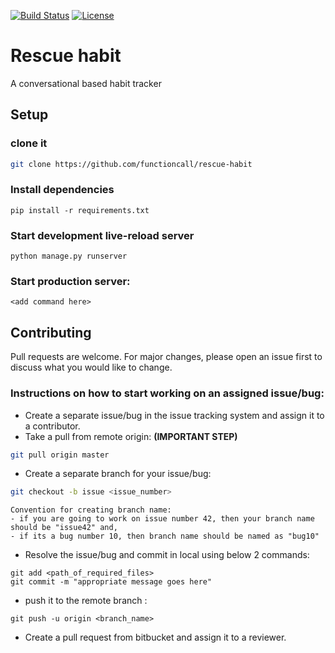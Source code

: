 
[![Build Status](http://img.shields.io/travis/badges/badgerbadgerbadger.svg?style=flat-square)](https://travis-ci.org/badges/badgerbadgerbadger) [![License](http://img.shields.io/:license-mit-blue.svg?style=flat-square)](http://badges.mit-license.org)

# Rescue habit

A conversational based habit tracker

## Setup

### clone it
```bash
git clone https://github.com/functioncall/rescue-habit
```

### Install dependencies
```
pip install -r requirements.txt
```

### Start development live-reload server
```
python manage.py runserver
```

### Start production server:
```
<add command here>
```

## Contributing
Pull requests are welcome. For major changes, please open an issue first to discuss what you would like to change.

### Instructions on how to start working on an assigned issue/bug:

* Create a separate issue/bug in the issue tracking system and assign it to a contributor.
* Take a pull from remote origin:  **(IMPORTANT STEP)**

```bash
git pull origin master
```

* Create a separate branch for your issue/bug: 
  
```bash
git checkout -b issue <issue_number>
```
```
Convention for creating branch name:
- if you are going to work on issue number 42, then your branch name should be "issue42" and, 
- if its a bug number 10, then branch name should be named as "bug10"
```

* Resolve the issue/bug and commit in local using below 2 commands: 
	
```
git add <path_of_required_files> 	
git commit -m "appropriate message goes here"
```

* push it to the remote branch : 
```
git push -u origin <branch_name>
```

* Create a pull request from bitbucket and assign it to a reviewer.
